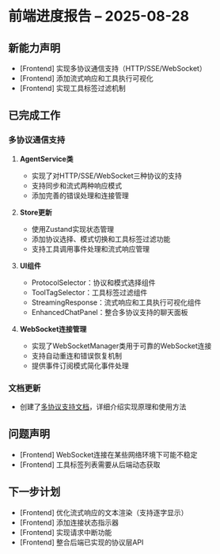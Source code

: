 # 前端进度报告 – 2025-08-28

## 新能力声明

- [Frontend] 实现多协议通信支持（HTTP/SSE/WebSocket）
- [Frontend] 添加流式响应和工具执行可视化
- [Frontend] 实现工具标签过滤机制

## 已完成工作

### 多协议通信支持

1. **AgentService类**
   - 实现了对HTTP/SSE/WebSocket三种协议的支持
   - 支持同步和流式两种响应模式
   - 添加完善的错误处理和连接管理

2. **Store更新**
   - 使用Zustand实现状态管理
   - 添加协议选择、模式切换和工具标签过滤功能
   - 支持工具调用事件处理和流式响应管理

3. **UI组件**
   - ProtocolSelector：协议和模式选择组件
   - ToolTagSelector：工具标签过滤组件
   - StreamingResponse：流式响应和工具执行可视化组件
   - EnhancedChatPanel：整合多协议支持的聊天面板

4. **WebSocket连接管理**
   - 实现了WebSocketManager类用于可靠的WebSocket连接
   - 支持自动重连和错误恢复机制
   - 提供事件订阅模式简化事件处理

### 文档更新

- 创建了[多协议支持文档](../protocol_support.md)，详细介绍实现原理和使用方法

## 问题声明

- [Frontend] WebSocket连接在某些网络环境下可能不稳定
- [Frontend] 工具标签列表需要从后端动态获取

## 下一步计划

- [Frontend] 优化流式响应的文本渲染（支持逐字显示）
- [Frontend] 添加连接状态指示器
- [Frontend] 实现请求中断功能
- [Frontend] 整合后端已实现的协议层API